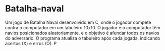 # Batalha-naval
Um jogo de Batalha Naval desenvolvido em C, onde o jogador compete contra o computador em um tabuleiro 10x10.  O jogador e o computador têm navios posicionados aleatoriamente, e o objetivo é afundar todos os navios do adversário. O programa atualiza o tabuleiro após cada jogada, indicando acertos (X) e erros (O).  P
